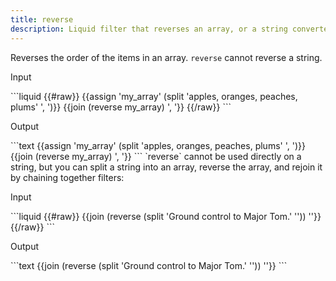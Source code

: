 ```yaml
---
title: reverse
description: Liquid filter that reverses an array, or a string converted to an array.
---
```

Reverses the order of the items in an array. `reverse` cannot reverse a string.
<p class="code-label">Input</p>
```liquid
{{#raw}}
{{assign 'my_array' (split 'apples, oranges, peaches, plums' ', ')}}
{{join (reverse my_array) ', '}}
{{/raw}}
```
<p class="code-label">Output</p>
```text
{{assign 'my_array' (split 'apples, oranges, peaches, plums' ', ')}}
{{join (reverse my_array) ', '}}
```
`reverse` cannot be used directly on a string, but you can split a string into an array, reverse the array, and rejoin it by chaining together filters:
<p class="code-label">Input</p>
```liquid
{{#raw}}
{{join (reverse (split 'Ground control to Major Tom.' '')) ''}}
{{/raw}}
```
<p class="code-label">Output</p>
```text
{{join (reverse (split 'Ground control to Major Tom.' '')) ''}}
```